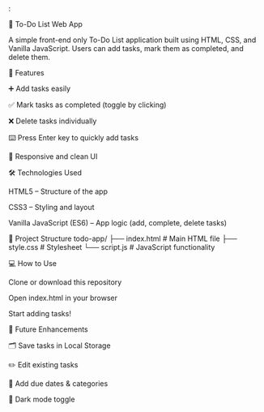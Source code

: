 :

📝 To-Do List Web App

A simple front-end only To-Do List application built using HTML, CSS, and Vanilla JavaScript.
Users can add tasks, mark them as completed, and delete them.

🚀 Features

➕ Add tasks easily

✅ Mark tasks as completed (toggle by clicking)

❌ Delete tasks individually

⌨️ Press Enter key to quickly add tasks

📱 Responsive and clean UI

🛠️ Technologies Used

HTML5 – Structure of the app

CSS3 – Styling and layout

Vanilla JavaScript (ES6) – App logic (add, complete, delete tasks)

📂 Project Structure
todo-app/
 ├── index.html      # Main HTML file
 ├── style.css       # Stylesheet
 └── script.js       # JavaScript functionality

💻 How to Use

Clone or download this repository

Open index.html in your browser

Start adding tasks!

🎯 Future Enhancements

🗂️ Save tasks in Local Storage

✏️ Edit existing tasks

📅 Add due dates & categories

🌙 Dark mode toggle
